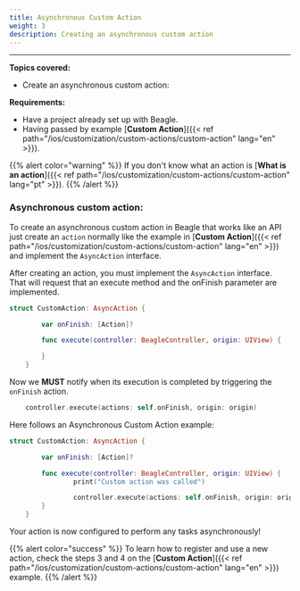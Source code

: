 ```yaml
---
title: Asynchronous Custom Action
weight: 3
description: Creating an asynchronous custom action
---
```


---

**Topics covered:**
- Create an asynchronous custom action:

 
**Requirements:**
 - Have a project already set up with Beagle.
 - Having passed by example [**Custom Action**]({{< ref path="/ios/customization/custom-actions/custom-action" lang="en" >}}).

{{% alert color="warning" %}}
If you don't know what an action is [**What is an action**]({{< ref path="/ios/customization/custom-actions/custom-action" lang="pt" >}}).
{{% /alert %}}

### Asynchronous custom action:

To create an asynchronous custom action in Beagle that works like an API just create an `action` normally like the example in [**Custom Action**]({{< ref path="/ios/customization/custom-actions/custom-action" lang="en" >}}) and implement the `AsyncAction` interface.

After creating an action, you must implement the `AsyncAction` interface. That will request that an execute method and the onFinish parameter are implemented.

```swift
struct CustomAction: AsyncAction {

        var onFinish: [Action]?

        func execute(controller: BeagleController, origin: UIView) {

        }
    }
```

Now we **MUST** notify when its execution is completed by triggering the `onFinish` action.

```swift
    controller.execute(actions: self.onFinish, origin: origin)
```

Here follows an Asynchronous Custom Action example:

```swift
struct CustomAction: AsyncAction {

        var onFinish: [Action]?

        func execute(controller: BeagleController, origin: UIView) {
                print("Custom action was called")

                controller.execute(actions: self.onFinish, origin: origin)
        }
    }
```

Your action is now configured to perform any tasks asynchronously!

{{% alert color="success" %}}
To learn how to register and use a new action, check the steps 3 and 4 on the [**Custom Action**]({{< ref path="/ios/customization/custom-actions/custom-action" lang="en" >}}) example.
{{% /alert %}}
